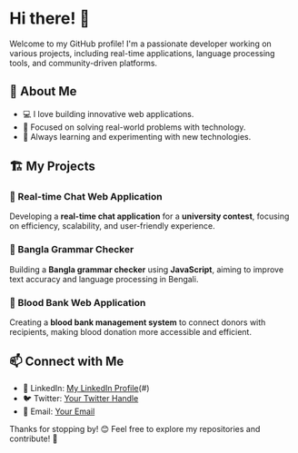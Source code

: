 # Hi there! 👋

Welcome to my GitHub profile! I'm a passionate developer working on various projects, including real-time applications, language processing tools, and community-driven platforms.

## 🚀 About Me
- 💻 I love building innovative web applications.
- 🎯 Focused on solving real-world problems with technology.
- 🌱 Always learning and experimenting with new technologies.

## 🏗️ My Projects
### 🔹 Real-time Chat Web Application
Developing a **real-time chat application** for a **university contest**, focusing on efficiency, scalability, and user-friendly experience.

### 🔹 Bangla Grammar Checker
Building a **Bangla grammar checker** using **JavaScript**, aiming to improve text accuracy and language processing in Bengali.

### 🔹 Blood Bank Web Application
Creating a **blood bank management system** to connect donors with recipients, making blood donation more accessible and efficient.

## 📫 Connect with Me
- 💼 LinkedIn: <a href="www.linkedin.com/in/md-nahid-hossain-8b6726303">My LinkedIn Profile</a>(#)
- 🐦 Twitter: [Your Twitter Handle](#)
- 📧 Email: [Your Email](#)

Thanks for stopping by! 😊 Feel free to explore my repositories and contribute! 🚀



<!---
nh-nahid/nh-nahid is a ✨ special ✨ repository because its `README.md` (this file) appears on your GitHub profile.
You can click the Preview link to take a look at your changes.
--->
